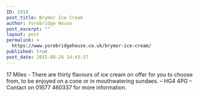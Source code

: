 ```yaml
---
ID: 1918
post_title: Brymor Ice Cream
author: Yorebridge House
post_excerpt: ""
layout: post
permalink: >
  https://www.yorebridgehouse.co.uk/brymor-ice-cream/
published: true
post_date: 2015-08-24 14:43:57
---
```

17 Miles - There are thirty flavours of ice cream on offer for you to choose from, to be enjoyed on a cone or in mouthwatering sundaes.  – HG4 4PG – Contact on 01677 460337 for more information.